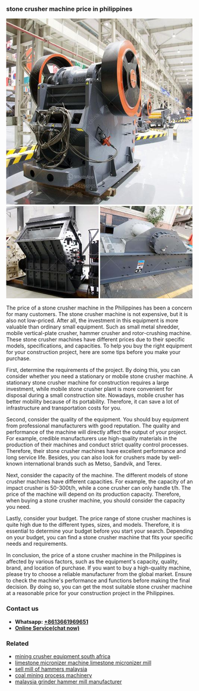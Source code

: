 <h3>stone crusher machine price in philippines</h3><img src='1706767240.jpg' alt=''><p>The price of a stone crusher machine in the Philippines has been a concern for many customers. The stone crusher machine is not expensive, but it is also not low-priced. After all, the investment in this equipment is more valuable than ordinary small equipment. Such as small metal shredder, mobile vertical-plate crusher, hammer crusher and rotor-crushing machine. These stone crusher machines have different prices due to their specific models, specifications, and capacities. To help you buy the right equipment for your construction project, here are some tips before you make your purchase.</p><p>First, determine the requirements of the project. By doing this, you can consider whether you need a stationary or mobile stone crusher machine. A stationary stone crusher machine for construction requires a large investment, while mobile stone crusher plant is more convenient for disposal during a small construction site. Nowadays, mobile crusher has better mobility because of its portability. Therefore, it can save a lot of infrastructure and transportation costs for you.</p><p>Second, consider the quality of the equipment. You should buy equipment from professional manufacturers with good reputation. The quality and performance of the machine will directly affect the output of your project. For example, credible manufacturers use high-quality materials in the production of their machines and conduct strict quality control processes. Therefore, their stone crusher machines have excellent performance and long service life. Besides, you can also look for crushers made by well-known international brands such as Metso, Sandvik, and Terex.</p><p>Next, consider the capacity of the machine. The different models of stone crusher machines have different capacities. For example, the capacity of an impact crusher is 50-300t/h, while a cone crusher can only handle t/h. The price of the machine will depend on its production capacity. Therefore, when buying a stone crusher machine, you should consider the capacity you need.</p><p>Lastly, consider your budget. The price range of stone crusher machines is quite high due to the different types, sizes, and models. Therefore, it is essential to determine your budget before you start your search. Depending on your budget, you can find a stone crusher machine that fits your specific needs and requirements.</p><p>In conclusion, the price of a stone crusher machine in the Philippines is affected by various factors, such as the equipment's capacity, quality, brand, and location of purchase. If you want to buy a high-quality machine, please try to choose a reliable manufacturer from the global market. Ensure to check the machine's performance and functions before making the final decision. By doing so, you can get the most suitable stone crusher machine at a reasonable price for your construction project in the Philippines.</p><h3>Contact us</h3><ul><li><strong>Whatsapp:&nbsp;<a href="https://wa.me/8613661969651">+8613661969651</a></strong></li><li><a href="https://swt.shibang-china.com/?git&amp;zhl&amp;stone crusher machine price in philippines"><strong>Online Service(chat now)</strong></a></li></ul><h3>Related</h3><ul><li><a href='mining crusher equipment south africa.md'>mining crusher equipment south africa</a></li><li><a href='limestone micronizer machine limestone micronizer mill.md'>limestone micronizer machine limestone micronizer mill</a></li><li><a href='sell mill of hammers malaysia.md'>sell mill of hammers malaysia</a></li><li><a href='coal mining process machinery.md'>coal mining process machinery</a></li><li><a href='malaysia grinder hammer mill manufacturer.md'>malaysia grinder hammer mill manufacturer</a></li></ul>